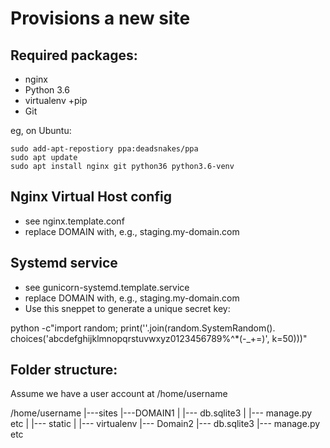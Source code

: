 Provisions a new site
=====================

## Required packages:

* nginx
* Python 3.6
* virtualenv +pip
* Git

eg, on Ubuntu:

    sudo add-apt-repostiory ppa:deadsnakes/ppa
    sudo apt update
    sudo apt install nginx git python36 python3.6-venv
    
## Nginx Virtual Host config

* see nginx.template.conf
* replace DOMAIN with, e.g., staging.my-domain.com

## Systemd service

* see gunicorn-systemd.template.service
* replace DOMAIN with, e.g., staging.my-domain.com
* Use this sneppet to generate a unique secret key:

python -c"import random; print(''.join(random.SystemRandom().
choices('abcdefghijklmnopqrstuvwxyz0123456789%^*(-_+=)', k=50)))"

## Folder structure:

Assume we have a user account at /home/username

/home/username
|---sites
   |---DOMAIN1
   |    |--- db.sqlite3
   |    |--- manage.py etc
   |    |--- static
   |    |--- virtualenv
   |--- Domain2
        |--- db.sqlite3
        |--- manage.py etc
